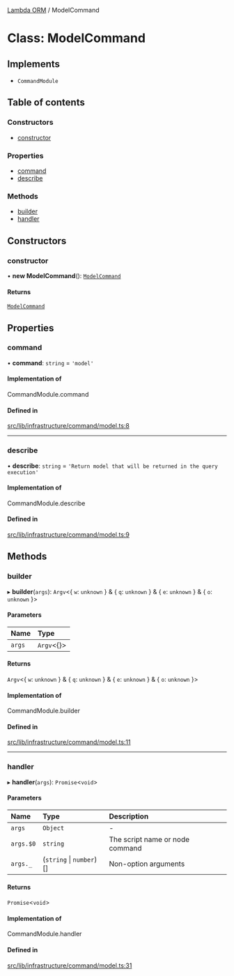 [Lambda ORM](../README.md) / ModelCommand

# Class: ModelCommand

## Implements

- `CommandModule`

## Table of contents

### Constructors

- [constructor](ModelCommand.md#constructor)

### Properties

- [command](ModelCommand.md#command)
- [describe](ModelCommand.md#describe)

### Methods

- [builder](ModelCommand.md#builder)
- [handler](ModelCommand.md#handler)

## Constructors

### constructor

• **new ModelCommand**(): [`ModelCommand`](ModelCommand.md)

#### Returns

[`ModelCommand`](ModelCommand.md)

## Properties

### command

• **command**: `string` = `'model'`

#### Implementation of

CommandModule.command

#### Defined in

[src/lib/infrastructure/command/model.ts:8](https://github.com/FlavioLionelRita/lambdaorm-cli/blob/b66ae97/src/lib/infrastructure/command/model.ts#L8)

___

### describe

• **describe**: `string` = `'Return model that will be returned in the query execution'`

#### Implementation of

CommandModule.describe

#### Defined in

[src/lib/infrastructure/command/model.ts:9](https://github.com/FlavioLionelRita/lambdaorm-cli/blob/b66ae97/src/lib/infrastructure/command/model.ts#L9)

## Methods

### builder

▸ **builder**(`args`): `Argv`\<\{ `w`: `unknown`  } & \{ `q`: `unknown`  } & \{ `e`: `unknown`  } & \{ `o`: `unknown`  }\>

#### Parameters

| Name | Type |
| :------ | :------ |
| `args` | `Argv`\<{}\> |

#### Returns

`Argv`\<\{ `w`: `unknown`  } & \{ `q`: `unknown`  } & \{ `e`: `unknown`  } & \{ `o`: `unknown`  }\>

#### Implementation of

CommandModule.builder

#### Defined in

[src/lib/infrastructure/command/model.ts:11](https://github.com/FlavioLionelRita/lambdaorm-cli/blob/b66ae97/src/lib/infrastructure/command/model.ts#L11)

___

### handler

▸ **handler**(`args`): `Promise`\<`void`\>

#### Parameters

| Name | Type | Description |
| :------ | :------ | :------ |
| `args` | `Object` | - |
| `args.$0` | `string` | The script name or node command |
| `args._` | (`string` \| `number`)[] | Non-option arguments |

#### Returns

`Promise`\<`void`\>

#### Implementation of

CommandModule.handler

#### Defined in

[src/lib/infrastructure/command/model.ts:31](https://github.com/FlavioLionelRita/lambdaorm-cli/blob/b66ae97/src/lib/infrastructure/command/model.ts#L31)
